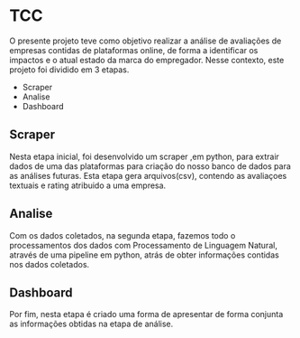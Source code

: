 # TCC

O presente projeto teve como objetivo realizar a análise de avaliações de empresas contidas de plataformas online, de forma a identificar os impactos e o atual estado da marca do empregador. Nesse contexto, este projeto foi dividido em 3 etapas.

- Scraper
- Analise
- Dashboard

## Scraper

Nesta etapa inicial, foi desenvolvido um scraper ,em python, para extrair dados de uma das plataformas para criação do nosso banco de dados para as análises futuras. Esta etapa gera arquivos(csv), contendo as avaliaçoes textuais e rating atribuido a uma empresa.

## Analise

Com os dados coletados, na segunda etapa, fazemos todo o processamentos dos dados com Processamento de Linguagem Natural, através de uma pipeline em python, atrás de obter informações contidas nos dados coletados. 

## Dashboard

Por fim, nesta etapa é criado uma forma de apresentar de forma conjunta as informações obtidas na etapa de análise.